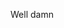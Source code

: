 <!--
id: 366233217
link: http://kevinisom.info/post/366233217/well-damn
slug: well-damn
date: Tue Feb 02 2010 16:26:38 GMT+1300 (NZDT)
raw: {"blog_name":"kevinisom","id":366233217,"post_url":"http://kevinisom.info/post/366233217/well-damn","slug":"well-damn","type":"text","date":"2010-02-02 03:26:38 GMT","timestamp":1265081198,"state":"published","format":"html","reblog_key":"aia7IPYu","tags":[],"short_url":"http://tmblr.co/Zw68YyLr4Q1","highlighted":[],"feed_item":"http://twitter.com/kev_nz/statuses/8510330467","from_feed_id":"650289","note_count":0,"title":null,"body":"<p>Well damn</p>"}
publish: 2010-02-02
tags: 
title: null
-->


Well damn



